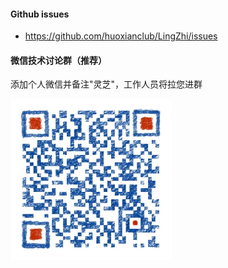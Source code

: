 #### Github issues
- https://github.com/huoxianclub/LingZhi/issues

#### 微信技术讨论群（推荐）
添加个人微信并备注"灵芝"，工作人员将拉您进群

![看不到二维码吗？微信搜索添加“owefsad”即可](../../doc/assets/aboutus/wechat.jpeg)
